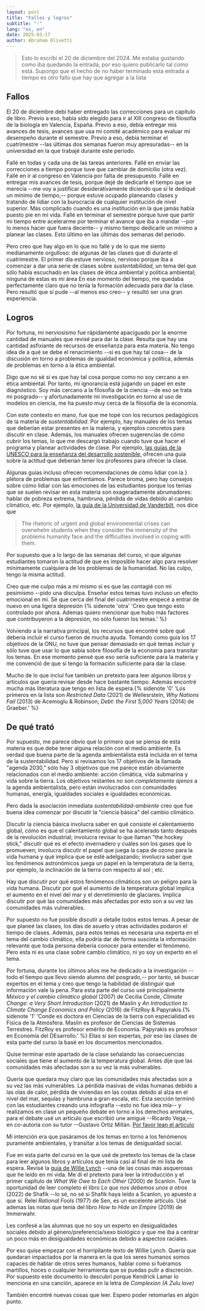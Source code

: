 ```yaml
---
layout: post
title: "Fallos y logros"
subtitle: "-"
lang: "es, en"
date: 2025-03-17
author: Abraham Olivetti
---
```


  > Esto lo escribí el 20 de diciembre del 2024. Me estaba gustando
  > como iba quedando la entrada, por eso quiero publicarlo tal como
  > está. Supongo que el hecho de no haber terminado esta entrada a
  > tiempo es otro fallo que hay que agregar a la lista

## Fallos

El 20 de diciembre debí haber entregado las correcciones para un
capítulo de libro. Previo a eso, había sido elegido para ir al XIII
congreso de filosofía de la biología en Valencia, España. Previo a
eso, debía entregar mis avances de tesis, avances que usa mi comité
académico para evaluar mi desempeño durante el semestre. Previo a
eso, debía terminar el cuatrimestre --las últimas dos semanas fueron
muy apresuradas-- en la universidad en la que trabajé durante este
periodo.

Fallé en todas y cada una de las tareas anteriores. Fallé en enviar
las correcciones a tiempo porque tuve que cambiar de domicilio (otra
vez). Fallé en ir al congreso en Valencia por falta de presupuesto.
Fallé en entregar mis avances de tesis, porque dejé de dedicarle el
tiempo que se merecía --me voy a justificar desiderativamente
diciendo que sí le dediqué un mínimo de tiempo,-- porque estuve
ocupado planeando clases y tratando de lidiar con la burocracia de
cualquier institución de nivel superior. Más complicado cuando es
una institución en la que jamás había puesto pie en mi vida.
Fallé en terminar el semestre porque tuve que partir mi tiempo entre
acelerarme por terminar el avance que iba a mandar --por lo menos
hacer que fuera decente-- y mismo tiempo dedicarle un mínimo a
planear las clases. Esto último en las últimas dos semanas del periodo.

Pero creo que hay algo en lo que no fallé y de lo que me siento
medianamente orgulloso: de algunas de las clases que di durante el
cuatrimestre. El primer día estuve nervioso, nervioso porque iba a
comenzar a dar una serie de clases sobre _sustentabilidad_, un tema
del que sólo había escuchado en las clases de ética ambiental y
política ambiental; ninguna de estas es mi área En ese momento del
tiempo, me quedaba perfectamente claro que no tenía la formación
adecuada para dar la clase. Pero resultó que sí pude --al menos eso creo-- y resultó ser una gran experiencia.

## Logros

Por fortuna, mi nerviosismo fue rápidamente apaciguado por la enorme
cantidad de manuales que revisé para dar la clase. Resulta que hay
una cantidad asfixiante de recursos de enseñanza para esta materia.
No tengo idea de a qué se debe el renacimiento --si es que hay tal
cosa-- de la discusión en torno a problemas de igualdad económica y
política, además de problemas en torno a la ética ambiental.

Digo que no sé si es que hay tal cosa porque como no soy cercano a
en ética ambiental. Por tanto, mi ignorancia está jugando un papel
en este diagnóstico. Soy más cercano a la filosofía de la ciencia
--de eso se trata mi posgrado-- y afortunadamente mi investigación
en torno al uso de modelos en ciencia, me ha puesto muy cerca de la
filosofía de la economía.

Con este contexto en mano, fue que me topé con los recursos
pedagógicos de la materia de _sustentabilidad_. Por ejemplo, hay
manuales de los temas que deberían estar presentes en la materia, y
ejemplos concretos para discutir en clase. Además, los manuales
ofrecen sugerencias de cómo cubrir los temas, lo que me descargó
trabajo cuando tuve que hacer el programa y planear actividades de
clase. Por ejemplo, [las guías de la UNESCO para la enseñanza del
desarrollo sostenible,](https://www.unesco.org/en/sustainable-development/education/need-know) ofrecen una guía sobre la actitud que deberían tener los
profesores para ofrecer la clase.

Algunas guías incluso ofrecen recomendaciones de cómo lidiar con la }
plétora de problemas que enfrentamos. Parece broma, pero hay
consejos sobre cómo lidiar con las emociones de las estudiantes
porque los temas que se suelen revisar en esta materia son
exageradamente abrumadores: hablar de pobreza extrema, hambruna,
pérdida de vidas debido al cambio climático, etc. Por ejemplo, [la
guía de la Universidad de Vanderbilt](https://cft.vanderbilt.edu/guides-sub-pages/teaching-sustainability/), nos dice que

  > The rhetoric of urgent and global environmental crises can
  > overwhelm students when they consider the immensity of the
  > problems humanity face and the difficulties involved in coping
  > with them.

Por supuesto que a lo largo de las semanas del curso, vi que algunas
estudiantes tomaron la actitud de que es imposible hacer algo para
resolver mínimamente cualquiera de los problemas de la humanidad.
No las culpo, tengo la misma actitud.

Creo que me culpo más a mí mismo si es que las contagié con mi
pesimismo --pido una disculpa. Enseñar estos temas tuvo incluso un
efecto emocional en mí. Sé que cerca del final del cuatrimestre
empecé a entrar de nuevo en una ligera depresión {% sidenote 'otra'
'Creo que tengo esto controlado por ahora. Ademas quiero mencionar
que hubo más factores que contribuyeron a la depresión, no sólo
fueron los temas.' %}

Volviendo a la narrativa principal, los recursos que encontré sobre
qué debería incluir el curso fueron de mucha ayuda. Tomando como
guía los 17 objetivos de la ONU, no tuve que pensar demasiado en qué
temas incluir y sólo tuve que usar lo que sabía sobre filosofía de
la economía para transitar los temas. En ese momento pensé que eso
sería suficiente para la materia y me convenció de que sí tengo la
formación suficiente para dar la clase.

Mucho de lo que incluí fue también un pretexto para leer algunos
libros y artículos que quería revisar desde hace bastante tiempo.
Además encontré mucha más literatura que tengo en lista de espera.{%
sidenote '0' 'Los primeros en la lista son _Restricted Data_ (2021)
de Wellesrstein, _Why Nations Fail_ (2013) de Acemoglu & Robinson,
_Debt: the First 5,000 Years_ (2014) de Graeber.' %}


## De qué trató

Por supuesto, me parece obvio que lo primero que se piensa de esta
materia es que debe tener alguna relación con el medio ambiente.
Es verdad que buena parte de la agenda ambientalista está incluida
en el tema de la sustentabilidad. Pero si revisamos los 17 objetivos
de la llamada "agenda 2030," sólo hay 3 objetivos que me parece
están obviamente relacionados con el medio ambiente: acción
climática, vida submarina y vida sobre la tierra. Los objetivos
restantes _no son completamente ajenos_ a la agenda ambientalista,
pero están involucrados con comunidades humanas, energía, igualdades
sociales e igualdades económicas.

Pero dada la asociación inmediata _sustentabilidad-ambiente_ creo
que fue buena idea comenzar por discutir la "ciencia básica" del
cambio climático.

Discutir la ciencia básica involucra saber en qué consiste el
calentamiento global, cómo es que el calentamiento global se ha
acelerado tanto después de la revolución industrial; involucra
revisar lo que llaman "the hockey stick," discutir qué es el efecto
invernadero y cuáles son los gases que lo promueven; involucra
discutir el papel que juega la capa de ozono para la vida humana y
qué implica que se esté adelgazando; involucra saber que los
fenómenos astronómicos juega un papel en la temperatura de la  tierra, por ejemplo, la inclinación de la tierra con respecto al sol
; etc.

Hay que discutir por qué estos fenómenos climáticos son un peligro
para la vida humana. Discutir por qué el aumento de la temperatura
global implica el aumento en el nivel del mar y el derretimiento de
glaciares. Implica discutir por qué las comunidades más afectadas
por esto son a su vez las comunidades más vulnerables.

Por supuesto no fue posible discutir a detalle todos estos temas.
A pesar de que planeé las clases, los días de asueto y otras
actividades podaron el tiempo de clases. Además, para estos temas es
necesaria una experta en el tema del cambio climático, ella podría
dar de forma suscinta la información relevante que toda persona
debería conocer para entender el fenómeno. Pero esta ni es una clase
sobre cambio climático, ni yo soy un experto en el tema.

Por fortuna, durante los últimos años me he dedicado a la
investigación --todo el tiempo que llevo siendo alumno del
posgrado,-- por tanto, sé buscar expertos en el tema y creo que
tengo la habilidad de distinguir qué información vale la pena.
Para esta parte del curso usé principalmente _México y el cambio
climático global_ (2007) de Cecilia Conde, _Climate Change: a Very
Short Introduction_ (2021) de Maslin y _An Introduction to Climate
Change Economics and Policy_ (2016) de FitzRoy & Papyrakis.{%
sidenote '1' 'Conde es doctora en Ciencias de la tierra con
especialidad es Física de la Atmósfera. Maslin es profesor de
Ciencias de Sistemas Terrestres. FitzRoy es profesor emérito de
Economía. Papyrakis es profesor en Economía del DEsarrollo.' %}
Ellas sí son expertas, por eso las clases de esta parte del curso la
basé en los documentos mencionados.

Quise terminar este apartado de la clase señalando las consecuencias
sociales que tiene el aumento de la temperatura global. Antes dije que las comunidades más afectadas son a su vez la más vulnerables.

Quería que quedara muy claro que las comunidades más afectadas son a
su vez las más vulnerables. La pérdida masivas de vidas humanas
debido a las olas de calor, pérdida de viviendas en las costas
debido al alza en el nivel del mar, sequías y hambruna a gran
escala, etc. Esta sección terminó con las estudiantes creando una
infografía --esto no fue idea mía-- y realizamos en clase un pequeño
debate en torno a los derechos animales, para el debate usé un
artículo que escribió une amigue --Ricardo Vega,-- en co-autoría con su tutor --Gustavo Ortiz Millán. [Por favor lean el artículo](https://bioetica.nexos.com.mx/esta-el-animalismo-en-conflicto-con-el-ambientalismo/)

Mi intención era que pasáramos de los temas en torno a los fenómenos
puramente ambientales, y transitar a los temas de desigualdad social.

Fue en esta parte del curso en la que usé de pretexto los temas de
la clase para leer algunos libros y artículos que tenía casi al
final de mi lista de espera. Revisé la [guía de Willie Lynch](https://www.gatheringofchrist.org/wp-content/uploads/2013/10/WillieLynchLetter.pdf) --una de las cosas más asquerosas que he leído en mi
vida. Me di el pretexto para leer la introducción y el primer
capítulo de _What We Owe to Each Other_ (2000) de Scanlon.
Tuve la oportunidad de leer completo el libro _Lo que nos debemos
unos a otros_ (2022) de Shafik --lo sé, no sé si Shafik haya leído a
Scanlon, yo apuesto a que sí. Releí _Rational Fools_ (1977) de Sen,
es un excelente artículo. Usé ademas las notas que tenía del libro
_How to Hide an Empire_ (2019) de Immerwahr.

Les confesé a las alumnas que no soy un experto en desigualdades
sociales debido al género/preferencia/sexo biológico y que me iba a
centrar un poco más en desigualdades económicas debido a aspectos
raciales.

Por eso quise empezar con el horripilante texto de Willie Lynch.
Quería que quedaran impactados por la manera en la que los seres
humanos somos capaces de hablar de otros seres humanos, hablar como
si fuéramos martillos, hoces o cualquier herramienta que se puedas
pulir a discreción. Por supuesto este documento lo descubrí porque
Kendrick Lamar lo menciona en una canción, aparece en la letra de _Complexion (A Zulu love)_

También encontré nuevas cosas que leer. Espero poder retomarlas en
algún punto.
